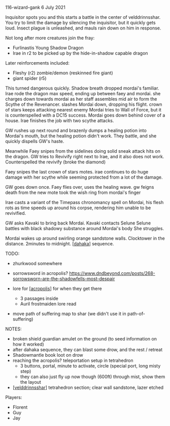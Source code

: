 116-wizard-gank
6 July 2021

Inquisitor spots you and this starts a battle in the center of velddrinnsshar.
You try to limit the damage by silencing the inquisitor, but it quickly gets loud.
Insect plague is unleashed, and mauls rain down on him in response.

Not long after more creatures join the fray:
- Furlinastis Young Shadow Dragon
- Irae in r2 to be picked up by the hide-in-shadow capable dragon

Later reinforcements included:
- Fleshy (r2) zombie/demon (reskinned fire giant)
- giant spider (r5)

This turned dangerous quickly. Shadow breath dropped mordai's familiar.
Irae rode the dragon max speed, ending up between faey and mordai.
she charges down towards mordai as her staff assembles mid air to form the Scythe of the Revenancer.
slashes Mordai down, dropping his flight.
crown of stars keeps attacking nearest enemy
Mordai tries to Wall of Force, but it is counterspelled with a DC15 success.
Mordai goes down behind cover of a house.
Irae finishes the job with two scythe attacks.

GW rushes up next round and brazenly dumps a healing potion into Mordai's mouth, but the healing potion didn't work.
They battle, and she quickly dispells GW's haste.

Meanwhile Faey snipes from the sidelines doing solid sneak attack hits on the dragon.
GW tries to Revivify right next to Irae, and it also does not work.
Counterspelled the revivify (broke the diamond)

Faey snipes the last crown of stars motes.
irae continues to do huge damage with her scythe while seeming protected from a lot of the damage.

GW goes down once.
Faey flies over, uses the healing wave.
gw feigns death from the new mote
took the wish ring from mordai's finger

Irae casts a variant of the Timepass chronomancy spell on Mordai, his flesh rots as time speeds up around his corpse, rendering him unable to be revivified.

GW asks Kavaki to bring back Mordai.
Kavaki contacts Selune
Selune battles with black shadowy substance around Mordai's body
She struggles.

Mordai wakes up around swirling orange sandstone walls.
Clocktower in the distance. 2minutes to midnight. [[dahaka]] sequence.

TODO:
- zhurkwood somewhere
- sorrowsword in acropolis? https://www.dndbeyond.com/posts/268-sorrowsworn-are-the-shadowfells-most-despair
- lore for [[acropolis]] for when they get there
  * 3 passages inside
  * Auril frostmaiden lore read

- move path of suffering map to shar (we didn't use it in path-of-suffering)

NOTES:
- broken shield guardian amulet on the ground (to seed information on how it worked)
- after dahaka sequence, they can blast some drow, and the rest / retreat
- Shadowmantle book loot on drow
- reaching the acropolis? teleportation setup in tetrahedron
  * 3 buttons, portal, minute to activate, circle (special port, long misty step)
  * they can also just fly up now though (600ft) through mist, show them the layout
- [[velddrinnsshar]] tetrahedron section; clear wall sandstone, lazer etched

Players:
- Florent
- Guy
- Jay

[//begin]: # "Autogenerated link references for markdown compatibility"
[dahaka]: ../deities/dahaka "Dahaka"
[acropolis]: ../east/acropolis "acropolis"
[velddrinnsshar]: ../east/velddrinnsshar "V'elddrinnsshar"
[//end]: # "Autogenerated link references"
